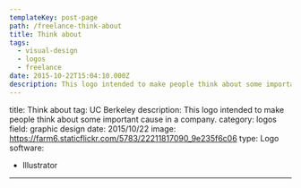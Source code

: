 ```yaml
---
templateKey: post-page
path: /freelance-think-about
title: Think about
tags:
  - visual-design
  - logos
  - freelance
date: 2015-10-22T15:04:10.000Z
description: This logo intended to make people think about some important cause in a company.
---
```


title: Think about
tag: UC Berkeley
description: This logo intended to make people think about some important cause in a company.
category: logos
field: graphic design
date: 2015/10/22
image: https://farm6.staticflickr.com/5783/22211817090_9e235f6c06
type: Logo
software:
- Illustrator
---
